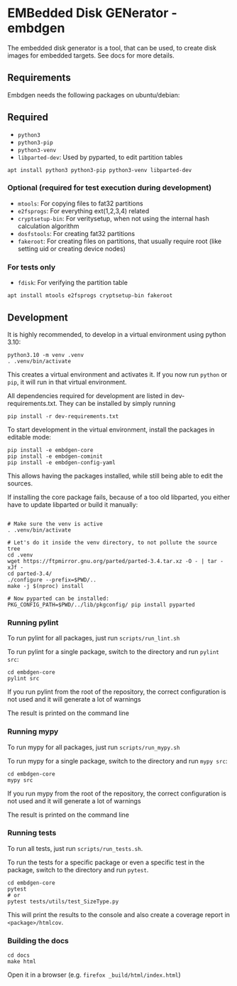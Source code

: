 # EMBedded Disk GENerator - embdgen

The embedded disk generator is a tool, that can be used, to create disk images for embedded targets.
See docs for more details.

## Requirements

Embdgen needs the following packages on ubuntu/debian:

## Required

 - `python3`
 - `python3-pip`
 - `python3-venv`
 - `libparted-dev`: Used by pyparted, to edit partition tables

```
apt install python3 python3-pip python3-venv libparted-dev
```

### Optional (required for test execution during development)
 - `mtools`:         For copying files to fat32 partitions
 - `e2fsprogs`:      For everything ext(1,2,3,4) related
 - `cryptsetup-bin`: For veritysetup, when not using the internal hash calculation algorithm
 - `dosfstools`:     For creating fat32 partitions
 - `fakeroot`:       For creating files on partitions, that usually require root (like setting uid or creating device nodes)

### For tests only
 - `fdisk`:          For verifying the partition table

```
apt install mtools e2fsprogs cryptsetup-bin fakeroot
```

## Development
It is highly recommended, to develop in a virtual environment using python 3.10:

```
python3.10 -m venv .venv
. .venv/bin/activate
```

This creates a virtual environment and activates it. If you now run `python` or `pip`, it will run in that virtual environment.

All dependencies required for development are listed in dev-requirements.txt.
They can be installed by simply running
```
pip install -r dev-requirements.txt
```

To start development in the virtual environment, install the packages in editable mode:
```
pip install -e embdgen-core
pip install -e embdgen-cominit
pip install -e embdgen-config-yaml
```
This allows having the packages installed, while still being able to edit the sources.


If installing the core package fails, because of a too old libparted, you either have to update libparted or build it manually:
```

# Make sure the venv is active
. .venv/bin/activate

# Let's do it inside the venv directory, to not pollute the source tree
cd .venv
wget https://ftpmirror.gnu.org/parted/parted-3.4.tar.xz -O - | tar -xJf -
cd parted-3.4/
./configure --prefix=$PWD/..
make -j $(nproc) install

# Now pyparted can be installed:
PKG_CONFIG_PATH=$PWD/../lib/pkgconfig/ pip install pyparted
```


### Running pylint
To run pylint for all packages, just run `scripts/run_lint.sh`

To run pylint for a single package, switch to the directory and run `pylint src`:

```
cd embdgen-core
pylint src
```

If you run pylint from the root of the repository, the correct configuration is not used and it will generate a lot of warnings

The result is printed on the command line

### Running mypy
To run mypy for all packages, just run `scripts/run_mypy.sh`

To run mypy for a single package, switch to the directory and run `mypy src`:

```
cd embdgen-core
mypy src
```

If you run mypy from the root of the repository, the correct configuration is not used and it will generate a lot of warnings

The result is printed on the command line

### Running tests
To run all tests, just run `scripts/run_tests.sh`.

To run the tests for a specific package or even a specific test in the package, switch to the directory and run `pytest`.

```
cd embdgen-core
pytest
# or
pytest tests/utils/test_SizeType.py
```

This will print the results to the console and also create a coverage report in `<package>/htmlcov`.


### Building the docs
```
cd docs
make html
```

Open it in a browser (e.g. `firefox _build/html/index.html`)
